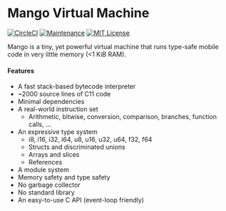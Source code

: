 # Mango Virtual Machine

[![CircleCI](https://circleci.com/gh/ektrah/mango.svg?style=shield)](https://circleci.com/gh/ektrah/mango)
[![Maintenance](https://img.shields.io/maintenance/yes/2018.svg)](https://github.com/ektrah/mango)
[![MIT License](https://img.shields.io/github/license/ektrah/mango.svg?maxAge=2592000)](LICENSE)

Mango is a tiny, yet powerful virtual machine that runs type-safe mobile code in very little memory (<1 KiB RAM).

#### Features

* A fast stack-based bytecode interpreter
* ~2000 source lines of C11 code
* Minimal dependencies
* A real-world instruction set
  * Arithmetic, bitwise, conversion, comparison, branches, function calls, ...
* An expressive type system
  * i8, i16, i32, i64, u8, u16, u32, u64, f32, f64
  * Structs and discriminated unions
  * Arrays and slices
  * References
* A module system
* Memory safety and type safety
* No garbage collector
* No standard library
* An easy-to-use C API (event-loop friendly)
